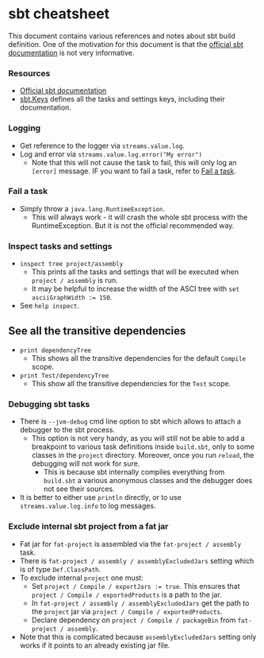 # sbt cheatsheet

This document contains various references and notes about sbt build definition.
One of the motivation for this document is that the
[official sbt documentation](https://www.scala-sbt.org/1.x/docs/index.html) is
not very informative.

### Resources

- [Official sbt documentation](https://www.scala-sbt.org/1.x/docs/index.html)
- [sbt.Keys](https://github.com/sbt/sbt/blob/1.10.x/main/src/main/scala/sbt/Keys.scala)
  defines all the tasks and settings keys, including their documentation.

### Logging

- Get reference to the logger via `streams.value.log`.
- Log and error via `streams.value.log.error("My error")`
  - Note that this will not cause the task to fail, this will only log an
    `[error]` message. IF you want to fail a task, refer to
    [Fail a task](#fail-a-task).

### Fail a task

- Simply throw a `java.lang.RuntimeException`.
  - This will always work - it will crash the whole sbt process with the
    RuntimeException. But it is not the official recommended way.

### Inspect tasks and settings

- `inspect tree project/assembly`
  - This prints all the tasks and settings that will be executed when
    `project / assembly` is run.
  - It may be helpful to increase the width of the ASCI tree with
    `set asciiGraphWidth := 150`.
- See `help inspect`.

## See all the transitive dependencies

- `print dependencyTree`
  - This shows all the transitive dependencies for the default `Compile` scope.
- `print Test/dependencyTree`
  - This show all the transitive dependencies for the `Test` scope.

### Debugging sbt tasks

- There is `--jvm-debug` cmd line option to sbt which allows to attach a
  debugger to the sbt process.
  - This option is not very handy, as you will still not be able to add a
    breakpoint to various task definitions inside `build.sbt`, only to some
    classes in the `project` directory. Moreover, once you run `reload`, the
    debugging will not work for sure.
    - This is because sbt internally compiles everything from `build.sbt` a
      various anonymous classes and the debugger does not see their sources.
- It is better to either use `println` directly, or to use
  `streams.value.log.info` to log messages.

### Exclude internal sbt project from a fat jar

- Fat jar for `fat-project` is assembled via the `fat-project / assembly` task.
- There is `fat-project / assembly / assemblyExcludedJars` setting which is of
  type `Def.ClassPath`.
- To exclude internal `project` one must:
  - Set `project / Compile / exportJars := true`. This ensures that
    `project / Compile / exportedProducts` is a path to the jar.
  - In `fat-project / assembly / assemblyExcludedJars` get the path to the
    `project` jar via `project / Compile / exportedProducts`.
  - Declare dependency on `project / Compile / packageBin` from
    `fat-project / assembly`.
- Note that this is complicated because `assemblyExcludedJars` setting only
  works if it points to an already existing jar file.

